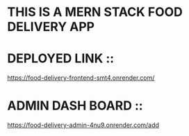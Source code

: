 # THIS IS A MERN STACK FOOD DELIVERY APP

# DEPLOYED LINK ::
https://food-delivery-frontend-smt4.onrender.com/

# ADMIN DASH BOARD ::
https://food-delivery-admin-4nu9.onrender.com/add
